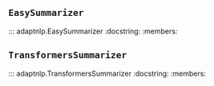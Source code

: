 ## `EasySummarizer`

::: adaptnlp.EasySummarizer
    :docstring:
    :members:

## `TransformersSummarizer`

::: adaptnlp.TransformersSummarizer
    :docstring:
    :members:
